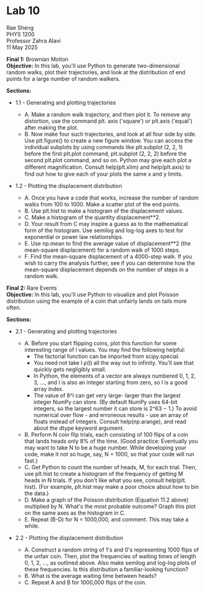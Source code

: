 # Lab 10  
Rae Sheng  
PHYS 1200  
Professor Zahra Alavi  
11 May 2025  
  
**Final 1:** Brownian Motion  
**Objective:** In this lab, you'll use Python to generate two-dimensional random walks, plot their trajectories, and look at the distribution of end points for a large number of random walkers.  
           
**Sections:**
  * 1.1 - Generating and plotting trajectories  
      * A. Make a random walk trajectory, and then plot it. To remove any distortion, use the command plt. axis ('square') or plt.axis ('equal') after making the plot.  
      * B. Now make four such trajectories, and look at all four side by side. Use plt.figure() to create a new figure window. You can access the individual subplots by using commands like plt.subplot (2, 2, 1) before the first pIt.plot command, plt.subplot (2, 2, 2) before the second plt.plot command, and so on. Python may give each plot a diﬀerent magnification. Consult help(plt.xlim) and help(pIt.axis) to find out how to give each of your plots the same x and y limits.  

  * 1.2 - Plotting the displacement distribution  
      * A. Once you have a code that works, increase the number of random walks from 100 to 1000. Make a scatter plot of the end points.  
      * B. Use plt.hist to make a histogram of the displacement values.  
      * C. Make a histogram of the quantity displacement**2.  
      * D. Your result from C may inspire a guess as to the mathematical form of the histogram. Use semilog and log-log axes to test for exponential or power law relationships.  
      * E. Use np.mean to find the average value of displacement**2 (the mean-square displacement) for a random walk of 1000 steps.  
      * F. Find the mean-square displacement of a 4000-step walk. If you wish to carry the analysis further, see if you can determine how the mean-square displacement depends on the number of steps in a random walk.  

**Final 2:** Rare Events  
**Objective:** In this lab, you'll use Python to visualize and plot Poisson distribution using the example of a coin that unfairly lands on tails more often.  
  
**Sections:**  
  * 2.1 - Generating and plotting trajectories  
      * A. Before you start flipping coins, plot this function for some interesting range of l values. You may find the following helpful:  
          * The factorial function can be imported from scipy.special.  
          * You need not take l ρ(l) all the way out to infinity. You'll see that quickly gets negligibly small.  
          * In Python, the elements of a vector are always numbered 0, 1, 2, 3, ..., and l is also an integer starting from zero, so l is a good array index.  
          * The value of 8^l can get very large- larger than the largest integer NumPy can store. (By default NumPy uses 64-bit integers, so the largest number it can store is 2^63 − 1.) To avoid numerical over flow - and erroneous results - use an array of floats instead of integers. Consult help(np.arange), and read about the dtype keyword argument.  
      * B. Perform N coin flip trials, each consisting of 100 flips of a coin that lands heads only 8% of the time. (Good practice: Eventually you may want to take N to be a huge number. While developing your code, make it not so huge, say, N = 1000, so that your code will run fast.)  
      * C. Get Python to count the number of heads, M, for each trial. Then, use plt.hist to create a histogram of the frequency of getting M heads in N trials. If you don't like what you see, consult help(plt. hist). (For example, plt.hist may make a poor choice about how to bin the data.)  
      * D. Make a graph of the Poisson distribution (Equation 11.2 above) multiplied by N. What's the most probable outcome? Graph this plot on the same axes as the histogram in C.  
      * E. Repeat (B-D) for N = 1000,000, and comment. This may take a while.  
  
  * 2.2 - Plotting the displacement distribution  
      * A. Construct a random string of 1's and 0's representing 1000 flips of the unfair coin. Then, plot the frequencies of waiting times of length 0, 1, 2, ..., as outlined above. Also make semilog and log-log plots of these frequencies. Is this distribution a familiar-looking function?  
      * B. What is the average waiting time between heads?  
      * C. Repeat A and B for 1000,000 flips of the coin.